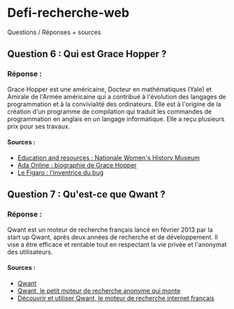 # Defi-recherche-web
Questions / Réponses + sources

## Question 6 : Qui est Grace Hopper ?

### Réponse : 

Grace Hopper est une américaine, Docteur en mathématiques (Yale) et Amirale de l'Armée américaine qui a contribué à l'évolution des langages de programmation et à la convivialité des ordinateurs. Elle est à l'origine de la création d'un programme de compilation qui traduit les commandes de programmation en anglais en un langage informatique. Elle a reçu plusieurs prix pour ses travaux.

#### Sources : 

- [Education and resources : Nationale Women's History Museum](https://www.nwhm.org/education-resources/biography/biographies/grace-murray-hopper/)
- [Ada Online : biographie de Grace Hopper](http://www.ada-online.org/frada/spip93a3.html?article100)
- [Le Figaro : l'inventrice du bug](http://www.lefigaro.fr/culture/2013/12/09/03004-20131209ARTFIG00311-grace-hopper-l-inventrice-du-bug.php)

## Question 7 : Qu'est-ce que Qwant ?

### Réponse :

Qwant est un moteur de recherche français lancé en février 2013 par la start up Qwant, après deux années de recherche et de développement. Il vise a être efficace et rentable tout en respectant la vie privée et l'anonymat des utilisateurs.

#### Sources : 

- [Qwant](https://www.qwant.com/?l=fr_fr)
- [Qwant, le petit moteur de recherche anonyme qui monte](http://www.lemonde.fr/pixels/article/2016/06/22/qwant-le-petit-moteur-de-recherche-anonyme-qui-monte_4955968_4408996.html)
- [Découvrir et utiliser Qwant, le moteur de recherche internet français](http://www.lesnumeriques.com/vie-du-net/decouvrir-utiliser-qwant-moteur-recherche-internet-francais-a2617.html)
